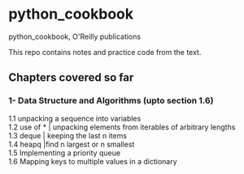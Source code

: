 # python_cookbook
python_cookbook, O'Reilly publications


This repo contains notes and practice code from the text. <br> 

## Chapters covered so far <br>
### 1- Data Structure and Algorithms (upto section 1.6) <br> 
1.1 unpacking a sequence into variables <br>
1.2 use of * | unpacking elements from iterables of arbitrary lengths  <br>
1.3 deque | keeping the last n items <br>
1.4 heapq |find n largest or n smallest <br>
1.5 Implementing a priority queue <br>
1.6 Mapping keys to multiple values in a dictionary <br> 

